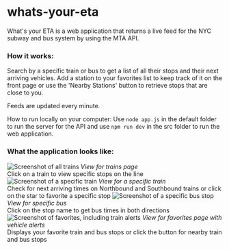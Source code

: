 # whats-your-eta

What's your ETA is a web application that returns a live feed for the NYC subway and bus system by using the MTA API.

### How it works:
Search by a specific train or bus to get a list of all their stops and their next arriving vehicles. Add a station to your favorites list to keep track of it on the front page or use the 'Nearby Stations' button to retrieve stops that are close to you.

Feeds are updated every minute. 

How to run locally on your computer:
Use `node app.js` in the default folder to run the server for the API and use `npm run dev` in the src folder to run the web application.

### What the application looks like:
![Screenshot of all trains](https://imgur.com/ApvICiJ.jpg)
_View for trains page_\
Click on a train to view specific stops on the line
![Screenshot of a specific train](https://imgur.com/A8OVjlb.jpg)
_View for a specific train_\
Check for next arriving times on Northbound and Southbound trains or click on the star to favorite a specific stop
![Screenshot of a specific bus stop](https://imgur.com/kvobici.jpg)
_View for specific bus_\
Click on the stop name to get bus times in both directions
![Screenshot of favorites, including train alerts](https://imgur.com/A9751bu.jpg)
_View for favorites page with vehicle alerts_\
Displays your favorite train and bus stops or click the button for nearby train and bus stops